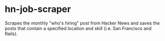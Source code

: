 # hn-job-scraper
Scrapes the monthly "who's hiring" post from Hacker News and saves the posts that contain a specified location and skill (i.e. San Francisco and Rails).
